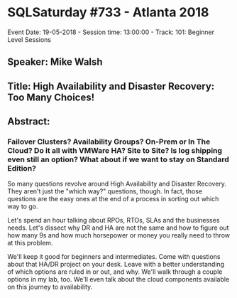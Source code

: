 # SQLSaturday #733 - Atlanta 2018
Event Date: 19-05-2018 - Session time: 13:00:00 - Track: 101: Beginner Level Sessions
## Speaker: Mike Walsh
## Title: High Availability and Disaster Recovery: Too Many Choices!
## Abstract:
### Failover Clusters? Availability Groups? On-Prem or In The Cloud? Do it all with VMWare HA? Site to Site? Is log shipping even still an option? What about if we want to stay on Standard Edition?

So many questions revolve around High Availability and Disaster Recovery. They aren't just the "which way?" questions, though. In fact, those questions are the easy ones at the end of a process in sorting out which way to go. 

Let's spend an hour talking about RPOs, RTOs, SLAs and the businesses needs. Let's dissect why DR and HA are not the same and how to figure out how many 9s and how much horsepower or money you really need to throw at this problem.

We'll keep it good for beginners and intermediates. Come with questions about that HA/DR project on your desk. Leave with a better understanding of which options are ruled in or out, and why. We'll walk through a couple options in my lab, too.  We'll even talk about the cloud components available on this journey to availability.

